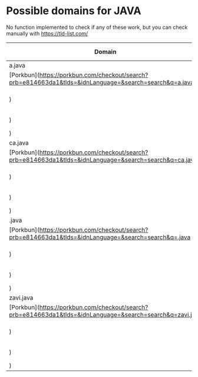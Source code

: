 # Possible domains for JAVA

No function implemented to check if any of these work, but you can check manually with https://tld-list.com/

| Domain | Porkbun | NameCheap | Google Domains |
|---|---|---|---|
| a.java | [Porkbun](https://porkbun.com/checkout/search?prb=e814663da1&tlds=&idnLanguage=&search=search&q=a.java) | [Namecheap](https://www.namecheap.com/domains/registration/results/?domain=a.java) | [Google](https://domains.google.com/registrar/search?searchTerm=a.java) |
| ca.java | [Porkbun](https://porkbun.com/checkout/search?prb=e814663da1&tlds=&idnLanguage=&search=search&q=ca.java) | [Namecheap](https://www.namecheap.com/domains/registration/results/?domain=ca.java) | [Google](https://domains.google.com/registrar/search?searchTerm=ca.java) |
| .java | [Porkbun](https://porkbun.com/checkout/search?prb=e814663da1&tlds=&idnLanguage=&search=search&q=.java) | [Namecheap](https://www.namecheap.com/domains/registration/results/?domain=.java) | [Google](https://domains.google.com/registrar/search?searchTerm=.java) |
| zavi.java | [Porkbun](https://porkbun.com/checkout/search?prb=e814663da1&tlds=&idnLanguage=&search=search&q=zavi.java) | [Namecheap](https://www.namecheap.com/domains/registration/results/?domain=zavi.java) | [Google](https://domains.google.com/registrar/search?searchTerm=zavi.java) |

